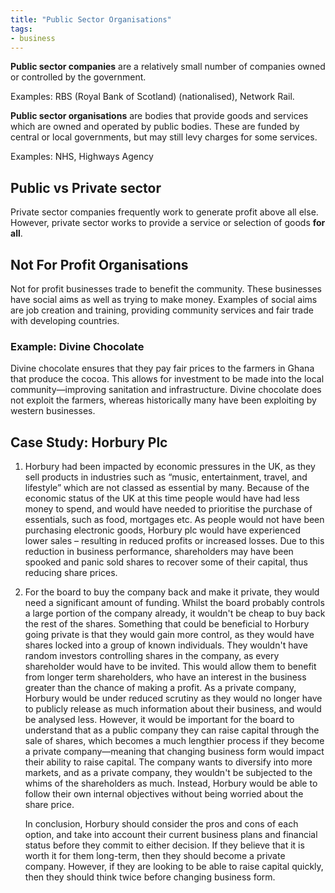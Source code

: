 ```yaml
---
title: "Public Sector Organisations"
tags:
- business
---
```

**Public sector companies** are a relatively small number of companies owned or controlled by the government. 

Examples: RBS (Royal Bank of Scotland) (nationalised), Network Rail.


**Public sector organisations** are bodies that provide goods and services which are owned and operated by public bodies. These are funded by central or local governments, but may still levy charges for some services.

Examples: NHS, Highways Agency

## Public vs Private sector

Private sector companies frequently work to generate profit above all else. However, private sector works to provide a service or selection of goods **for all**.

## Not For Profit Organisations

Not for profit businesses trade to benefit the community. These businesses have social aims as well as trying to make money.
Examples of social aims are job creation and training, providing community services and fair trade with developing countries.

### Example: Divine Chocolate

Divine chocolate ensures that they pay fair prices to the farmers in Ghana that produce the cocoa. This allows for investment to be made into the local community—improving sanitation and infrastructure. Divine chocolate does not exploit the farmers, whereas historically many have been exploiting by western businesses.

## Case Study: Horbury Plc

1) Horbury had been impacted by economic pressures in the UK, as they sell products in industries such as “music, entertainment, travel, and lifestyle” which are not classed as essential by many. Because of the economic status of the UK at this time people would have had less money to spend, and would have needed to prioritise the purchase of essentials, such as food, mortgages etc. As people would not have been purchasing electronic goods, Horbury plc would have experienced lower sales – resulting in reduced profits or increased losses. Due to this reduction in business performance, shareholders may have been spooked and panic sold shares to recover some of their capital, thus reducing share prices.
2) For the board to buy the company back and make it private, they would need a significant amount of funding. Whilst the board probably controls a large portion of the company already, it wouldn't be cheap to buy back the rest of the shares. Something that could be beneficial to Horbury going private is that they would gain more control, as they would have shares locked into a group of known individuals. They wouldn't have random investors controlling shares in the company, as every shareholder would have to be invited. This would allow them to benefit from longer term shareholders, who have an interest in the business greater than the chance of making a profit. 
	As a private company, Horbury would be under reduced scrutiny as they would no longer have to publicly release as much information about their business, and would be analysed less. However, it would be important for the board to understand that as a public company they can raise capital through the sale of shares, which becomes a much lengthier process if they become a private company—meaning that changing business form would impact their ability to raise capital.
	The company wants to diversify into more markets, and as a private company, they wouldn't be subjected to the whims of the shareholders as much. Instead, Horbury would be able to follow their own internal objectives without being worried about the share price.

	In conclusion, Horbury should consider the pros and cons of each option, and take into account their current business plans and financial status before they commit to either decision. If they believe that it is worth it for them long-term, then they should become a private company. However, if they are looking to be able to raise capital quickly, then they should think twice before changing business form.

‎‎